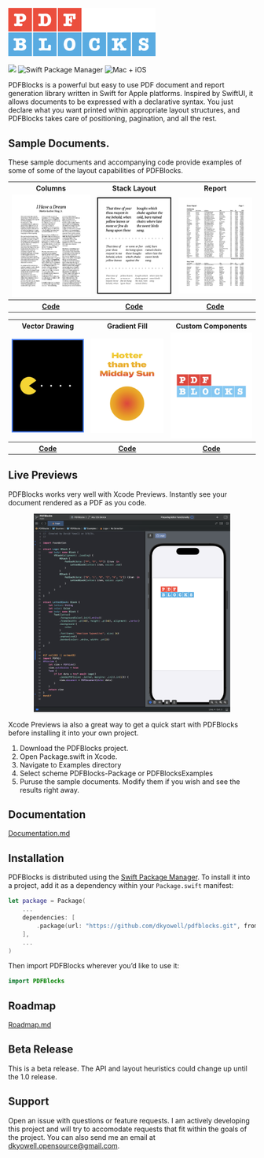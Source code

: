 <p align="left">
    <img src="Documentation/logo.png" width="300" max-width="50%" alt=“PDFBlocks” />
</p>
<p align="left">
    <img src="https://img.shields.io/badge/swift-5.9-orange.svg" />
    <img src="https://img.shields.io/badge/swiftpm-compatible-brightgreen.svg?style=flat" alt="Swift Package Manager" />
    <img src="https://img.shields.io/badge/platforms-macOS+iOS-brightgreen.svg?style=flat" alt="Mac + iOS" />
</p>

PDFBlocks is a powerful but easy to use PDF document and report generation library written in Swift for Apple platforms. Inspired by SwiftUI, it allows documents to be expressed with a declarative syntax. You just declare what you want printed within appropriate layout structures, and PDFBlocks takes care of positioning, pagination, and all the rest.

## Sample Documents. 

These sample documents and accompanying code provide examples of some of some of the layout capabilities of PDFBlocks.

<table>
  <tr>
     <th>Columns</th>
     <th>Stack Layout</th>
     <th>Report</th>
  </tr>
  <tr>
     <td><a href="Documentation/example-columns.pdf"><img src="Documentation/example-columns.jpg" width="300" max-width="33%" alt=“Columns Example”/></a></td>
     <td><a href="Documentation/example-stacks.pdf"><img src="Documentation/example-stacks.jpg" width="300" max-width="33%" alt=“Stacks Example”/></a></td>
     <td><a href="Documentation/example-report.pdf"><img src="Documentation/example-report.jpg" width="300" max-width="33%" alt=“Report Example”/></a></td>
  </tr>
  <tr>
     <th><a href="Documentation/example-columns.md">Code</a></th>
     <th><a href="Documentation/example-stacks.md">Code</a></th>
     <th><a href="Documentation/example-report.md">Code</a></th>
  </tr>
</table>
<table>

  <tr>
     <th>Vector Drawing</th>
     <th>Gradient Fill</th>
     <th>Custom Components</th>
  </tr>
  <tr>
     <td><a href="Documentation/example-vector.pdf"><img src="Documentation/example-vector.jpg" width="300" alt=“PDFBlocks”/></a></td>
     <td><a href="Documentation/example-gradient.pdf"><img src="Documentation/example-gradient.jpg" width="300" alt=“PDFBlocks”/></a></td>
     <td><a href="Documentation/example-custom.pdf"><img src="Documentation/example-custom.jpg" width="300" alt=“PDFBlocks”/></a></td>
  </tr>
  <tr>
     <th><a href="Documentation/example-vector.md">Code</a></th>
     <th><a href="Documentation/example-gradient.md">Code</a></th>
     <th><a href="Documentation/example-custom.md">Code</a></th>
  </tr>
</table>


## Live Previews
PDFBlocks works very well with Xcode Previews. Instantly see your document rendered as a PDF as you code.

<p align="center">
    <img src="Documentation/xcode-preview.png" width="400" max-width="50%" alt=“Xcode Preview” />
</p>


Xcode Previews ia also a great way to get a quick start with PDFBlocks before installing it into your own project.

1. Download the PDFBlocks project.
2. Open Package.swift in Xcode.
3. Navigate to Examples directory
4. Select scheme PDFBlocks-Package or PDFBlocksExamples
4. Puruse the sample documents. Modify them if you wish and see the results right away.


## Documentation
[Documentation.md](Documentation/Documentation.md)



## Installation
PDFBlocks is distributed using the [Swift Package Manager](https://swift.org/package-manager). To install it into a project, add it as a dependency within your `Package.swift` manifest:

```swift
let package = Package(
    ...
    dependencies: [
        .package(url: "https://github.com/dkyowell/pdfblocks.git", from: "0.2.4")
    ],
    ...
)
```

Then import PDFBlocks wherever you’d like to use it:

```swift
import PDFBlocks
```

## Roadmap
[Roadmap.md](Documentation/Roadmap.md)

## Beta Release
This is a beta release. The API and layout heuristics could change up until the 1.0 release.

## Support
Open an issue with questions or feature requests. I am actively developing this project and will try to accomodate requests that fit within the goals of the project. You can also send me an email at dkyowell.opensource@gmail.com.
